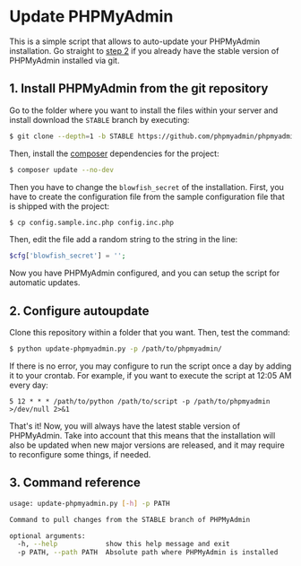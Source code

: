 # Update PHPMyAdmin

This is a simple script that allows to auto-update your PHPMyAdmin
installation. Go straight to [step 2](#2-configure-autoupdate) if you
already have the stable version of PHPMyAdmin installed via git.

## 1. Install PHPMyAdmin from the git repository

Go to the folder where you want to install the files within your server
and install download the `STABLE` branch by executing:

```bash
$ git clone --depth=1 -b STABLE https://github.com/phpmyadmin/phpmyadmin.git .
```

Then, install the [composer](https://getcomposer.org/) dependencies for the
project:

```bash
$ composer update --no-dev
```

Then you have to change the `blowfish_secret` of the installation. First,
you have to create the configuration file from the sample configuration
file that is shipped with the project:

```bash
$ cp config.sample.inc.php config.inc.php
```

Then, edit the file add a random string to the string in the line:

```php
$cfg['blowfish_secret'] = '';
```

Now you have PHPMyAdmin configured, and you can setup the script for
automatic updates.

## 2. Configure autoupdate

Clone this repository within a folder that you want. Then, test the
command:

```bash
$ python update-phpmyadmin.py -p /path/to/phpmyadmin/
```

If there is no error, you may configure to run the script once a day by
adding it to your crontab. For example, if you want to execute the
script at 12:05 AM every day:

```
5 12 * * * /path/to/python /path/to/script -p /path/to/phpmyadmin >/dev/null 2>&1
```

That's it! Now, you will always have the latest stable version of
PHPMyAdmin. Take into account that this means that the installation
will also be updated when new major versions are released, and it
may require to reconfigure some things, if needed.

## 3. Command reference

```bash
usage: update-phpmyadmin.py [-h] -p PATH

Command to pull changes from the STABLE branch of PHPMyAdmin

optional arguments:
  -h, --help            show this help message and exit
  -p PATH, --path PATH  Absolute path where PHPMyAdmin is installed
```